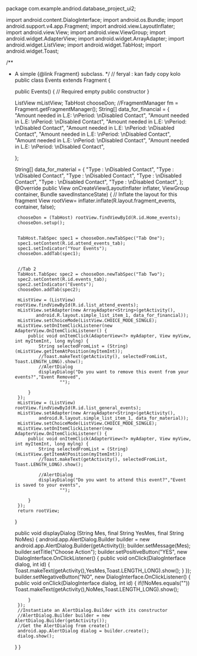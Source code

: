 package com.example.andriod.database_project_ui2;


import android.content.DialogInterface;
import android.os.Bundle;
import android.support.v4.app.Fragment;
import android.view.LayoutInflater;
import android.view.View;
import android.view.ViewGroup;
import android.widget.AdapterView;
import android.widget.ArrayAdapter;
import android.widget.ListView;
import android.widget.TabHost;
import android.widget.Toast;

/**
 * A simple {@link Fragment} subclass.
 */
 // feryal : kan fady copy kolo
public class Events extends Fragment {


    public Events() {
        // Required empty public constructor
    }

    ListView mListView;
    TabHost chooseDon;
    //FragmentManager fm = Fragment.getFragmentManager();
    String[] data_for_financial = {
            "Amount needed in L.E: \nPeriod: \nDisabled Contact",
            "Amount needed in L.E: \nPeriod: \nDisabled Contact",
            "Amount needed in L.E: \nPeriod: \nDisabled Contact",
            "Amount needed in L.E: \nPeriod: \nDisabled Contact",
            "Amount needed in L.E: \nPeriod: \nDisabled Contact",
            "Amount needed in L.E: \nPeriod: \nDisabled Contact",
            "Amount needed in L.E: \nPeriod: \nDisabled Contact",


    };

    String[] data_for_material = {
            "Type : \nDisabled Contact",
            "Type : \nDisabled Contact",
            "Type : \nDisabled Contact",
            "Type : \nDisabled Contact",
            "Type : \nDisabled Contact",
            "Type : \nDisabled Contact",
    };
    @Override
    public View onCreateView(LayoutInflater inflater, ViewGroup container,
                             Bundle savedInstanceState) {
        // Inflate the layout for this fragment
        View rootView= inflater.inflate(R.layout.fragment_events, container, false);

        chooseDon = (TabHost) rootView.findViewById(R.id.Home_events);
        chooseDon.setup();


        TabHost.TabSpec spec1 = chooseDon.newTabSpec("Tab One");
        spec1.setContent(R.id.attend_events_tab);
        spec1.setIndicator("Your Events");
        chooseDon.addTab(spec1);


        //Tab 2
        TabHost.TabSpec spec2 = chooseDon.newTabSpec("Tab Two");
        spec2.setContent(R.id.events_tab);
        spec2.setIndicator("Events");
        chooseDon.addTab(spec2);

        mListView = (ListView) rootView.findViewById(R.id.list_attend_events);
        mListView.setAdapter(new ArrayAdapter<String>(getActivity(),
               android.R.layout.simple_list_item_1, data_for_financial));
        mListView.setChoiceMode(ListView.CHOICE_MODE_SINGLE);
        mListView.setOnItemClickListener(new AdapterView.OnItemClickListener() {
            public void onItemClick(AdapterView<?> myAdapter, View myView, int myItemInt, long mylng) {
                String selectedFromList = (String) (mListView.getItemAtPosition(myItemInt));
                //Toast.makeText(getActivity(), selectedFromList, Toast.LENGTH_LONG).show();
                //AlertDialog
                displayDialog("Do you want to remove this event from your events?","Event Removed",
                        "");

            }
        });
        mListView = (ListView)  rootView.findViewById(R.id.list_general_events);
        mListView.setAdapter(new ArrayAdapter<String>(getActivity(),
                android.R.layout.simple_list_item_1, data_for_material));
        mListView.setChoiceMode(ListView.CHOICE_MODE_SINGLE);
        mListView.setOnItemClickListener(new AdapterView.OnItemClickListener() {
            public void onItemClick(AdapterView<?> myAdapter, View myView, int myItemInt, long mylng) {
                String selectedFromList = (String) (mListView.getItemAtPosition(myItemInt));
                //Toast.makeText(getActivity(), selectedFromList, Toast.LENGTH_LONG).show();

                //AlertDialog
                displayDialog("Do you want to attend this event?","Event is saved to your events",
                        "");

            }
        });
        return rootView;
    }

    public void displayDialog (String Mes, final String YesMes, final String NoMes)
    {
        android.app.AlertDialog.Builder builder = new android.app.AlertDialog.Builder(getActivity());
        builder.setMessage(Mes);
        builder.setTitle("Choose Action");
        builder.setPositiveButton("YES", new DialogInterface.OnClickListener() {
            public void onClick(DialogInterface dialog, int id) {
                Toast.makeText(getActivity(),YesMes,Toast.LENGTH_LONG).show();
            }
        });
        builder.setNegativeButton("NO", new DialogInterface.OnClickListener() {
            public void onClick(DialogInterface dialog, int id) {
                if(!NoMes.equals(""))
                Toast.makeText(getActivity(),NoMes,Toast.LENGTH_LONG).show();

            }
        });
        //Instantiate an AlertDialog.Builder with its constructor
        //AlertDialog.Builder builder = new AlertDialog.Builder(getActivity());
        //Get the AlertDialog from create()
        android.app.AlertDialog dialog = builder.create();
        dialog.show();
    }
}
